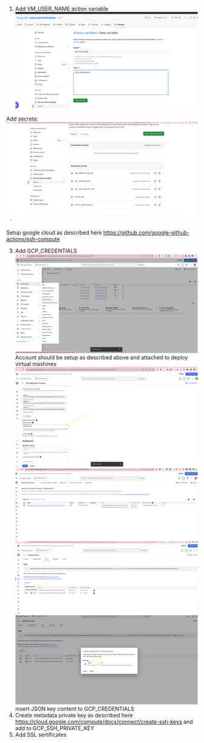 1. Add VM_USER_NAME action variable
   ![img.png](img.png)

Add secrets:
![img_11.png](img_11.png)

###

Setup google cloud as described here https://github.com/google-github-actions/ssh-compute

3. Add GCP_CREDENTIALS
   ![img_1.png](img_1.png)
   Account should be setup as described above and attached to deploy virtual mashines
   ![img_5.png](img_5.png)
   ![img_4.png](img_4.png)
   ![img_6.png](img_6.png)
   ![img_8.png](img_8.png)
   insert JSON key content to GCP_CREDENTIALS
4. Create metadata private key as described here https://cloud.google.com/compute/docs/connect/create-ssh-keys
   and add to GCP_SSH_PRIVATE_KEY
5. Add SSL sertificates
